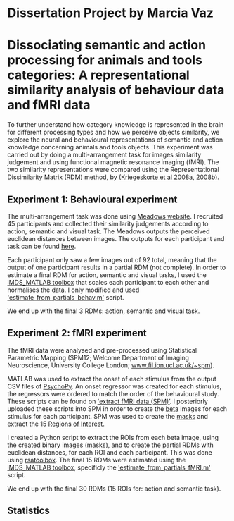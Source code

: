 # Dissertation Project by Marcia Vaz
# Dissociating semantic and action processing for animals and tools categories: A representational similarity analysis of behaviour data and fMRI data

To further understand how category knowledge is represented in the brain for different processing types and how we perceive objects similarity, we explore the neural and behavioural representations of semantic and action knowledge concerning animals and tools objects. This experiment was carried out by doing a multi-arrangement task for images similarity judgement and using functional magnetic resonance imaging (fMRI). The two similarity representations were compared using the Representational Dissimilarity Matrix (RDM) method, by [(Kriegeskorte et al 2008a](https://www.frontiersin.org/articles/10.3389/neuro.06.004.2008/full), [2008b)](https://www.cell.com/neuron/fulltext/S0896-6273(08)00943-4?_returnURL=https%3A%2F%2Flinkinghub.elsevier.com%2Fretrieve%2Fpii%2FS0896627308009434%3Fshowall%3Dtrue).

## Experiment 1: Behavioural experiment

The multi-arrangement task was done using [Meadows website](https://meadows-research.com/). I recruited 45 participants and collected their similarity judgements according to action, semantic and visual task. The Meadows outputs the perceived euclidean distances between images. The outputs for each participant and task can be found [here](https://github.com/MarciaVaz/Dissertation/tree/main/02_behavioural%20experiment/individual%20RDMs).

Each participant only saw a few images out of 92 total, meaning that the output of one participant results in a partial RDM (not complete). In order to estimate a final RDM for action, semantic and visual tasks, I used the [iMDS_MATLAB toolbox](https://github.com/MarciaVaz/Dissertation/blob/main/03_fMRI%20experiment/06_create%20RDMs/iMDS_MATLAB) that scales each participant to each other and normalises the data. I only modified and used ['estimate_from_partials_behav.m'](https://github.com/MarciaVaz/Dissertation/blob/main/03_fMRI%20experiment/06_create%20RDMs/iMDS_MATLAB/estimate_from_partials_behav.m) script.

We end up with the final 3 RDMs: action, semantic and visual task.


## Experiment 2: fMRI experiment

The fMRI data were analysed and pre-processed using Statistical Parametric Mapping (SPM12; Welcome Department of Imaging Neuroscience, University College London; www.fil.ion.ucl.ac.uk/~spm).

MATLAB was used to extract the onset of each stimulus from the output CSV files of [PsychoPy](https://www.psychopy.org). An onset regressor was created for each stimulus, the regressors were ordered to match the order of the behavioural study. These scripts can be found on ['extract fMRI data (SPM)’](https://github.com/MarciaVaz/Dissertation/tree/main/03_fMRI%20experiment/01_extract%20fMRI%20data%20(SPM)). I posteriorly uploaded these scripts into SPM in order to create the [beta](https://github.com/MarciaVaz/Dissertation/tree/main/03_fMRI%20experiment/02_beta%20images) images for each stimulus for each participant. SPM was used to create the [masks](https://github.com/MarciaVaz/Dissertation/tree/main/03_fMRI%20experiment/04_Masks) and extract the 15 [Regions of Interest](https://github.com/MarciaVaz/Dissertation/tree/main/03_fMRI%20experiment/05_ROIs).

I created a Python script to extract the ROIs from each beta image, using the created binary images (masks), and to create the partial RDMs with euclidean distances, for each ROI and each participant. This was done using [rsatoolbox](https://github.com/MarciaVaz/Dissertation/tree/main/03_fMRI%20experiment/06_create%20RDMs/02_python%20(using%20rsatoolbox)). The final 15 RDMs were estimated using the [iMDS_MATLAB toolbox](https://github.com/MarciaVaz/Dissertation/blob/main/03_fMRI%20experiment/06_create%20RDMs/iMDS_MATLAB), specificly the ['estimate_from_partials_fMRI.m'](https://github.com/MarciaVaz/Dissertation/blob/main/03_fMRI%20experiment/06_create%20RDMs/iMDS_MATLAB/estimate_from_partials_fMRI.m) script.

We end up with the final 30 RDMs (15 ROIs for: action and semantic task).

## Statistics




